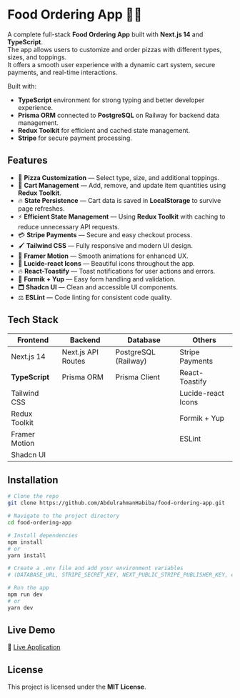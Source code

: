 # Food Ordering App 🍕🚀

A complete full-stack **Food Ordering App** built with **Next.js 14** and **TypeScript**.  
The app allows users to customize and order pizzas with different types, sizes, and toppings.  
It offers a smooth user experience with a dynamic cart system, secure payments, and real-time interactions.

Built with:

- **TypeScript** environment for strong typing and better developer experience.
- **Prisma ORM** connected to **PostgreSQL** on Railway for backend data management.
- **Redux Toolkit** for efficient and cached state management.
- **Stripe** for secure payment processing.

## Features

- 🍕 **Pizza Customization** — Select type, size, and additional toppings.
- 🛒 **Cart Management** — Add, remove, and update item quantities using **Redux Toolkit**.
- 🔥 **State Persistence** — Cart data is saved in **LocalStorage** to survive page refreshes.
- ⚡ **Efficient State Management** — Using **Redux Toolkit** with caching to reduce unnecessary API requests.
- 💳 **Stripe Payments** — Secure and easy checkout process.
- 🖌️ **Tailwind CSS** — Fully responsive and modern UI design.
- 🎨 **Framer Motion** — Smooth animations for enhanced UX.
- 🚀 **Lucide-react Icons** — Beautiful icons throughout the app.
- 🔥 **React-Toastify** — Toast notifications for user actions and errors.
- 📝 **Formik + Yup** — Easy form handling and validation.
- 🗖️ **Shadcn UI** — Clean and accessible UI components.
- ⚖️ **ESLint** — Code linting for consistent code quality.

## Tech Stack

| Frontend        | Backend            | Database               | Others               |
| --------------- | ------------------ | ---------------------- | -------------------- |
| Next.js 14      | Next.js API Routes  | PostgreSQL (Railway)    | Stripe Payments      |
| **TypeScript**  | Prisma ORM          | Prisma Client           | React-Toastify       |
| Tailwind CSS    |                     |                        | Lucide-react Icons   |
| Redux Toolkit   |                     |                        | Formik + Yup         |
| Framer Motion   |                     |                        | ESLint               |
| Shadcn UI       |                     |                        |                      |

## Installation

```bash
# Clone the repo
git clone https://github.com/AbdulrahmanHabiba/food-ordering-app.git

# Navigate to the project directory
cd food-ordering-app

# Install dependencies
npm install
# or
yarn install

# Create a .env file and add your environment variables
# (DATABASE_URL, STRIPE_SECRET_KEY, NEXT_PUBLIC_STRIPE_PUBLISHER_KEY, etc.)

# Run the app
npm run dev
# or
yarn dev
```

## Live Demo

🔗 [Live Application](https://food-ordering-app-git-main-abdulrahmanhabibas-projects.vercel.app)

## License

This project is licensed under the **MIT License**.

